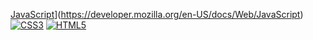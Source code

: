 [JavaScript](https://img.shields.io/badge/JavaScript-gold?style=flat-square)](https://developer.mozilla.org/en-US/docs/Web/JavaScript) [![CSS3](https://img.shields.io/badge/CSS3-indigo?style=flat-square)](https://developer.mozilla.org/en-US/docs/Web/CSS) [![HTML5](https://img.shields.io/badge/HTML5-blue?style=flat-square)](https://developer.mozilla.org/en-US/docs/Web/HTML) 
